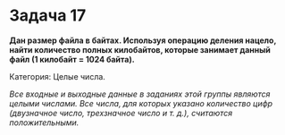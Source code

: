 # Задача 17

**Дан размер файла в байтах. Используя операцию деления нацело, найти количество полных килобайтов, которые занимает данный файл (1 килобайт = 1024 байта).** 

Категория: Целые числа.

*Все входные и выходные данные в заданиях этой группы являются целыми числами. Все числа, для которых указано количество цифр (двузначное число, трехзначное число и т. д.), считаются положительными.*